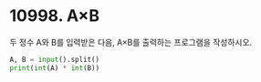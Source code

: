 # 10998. A×B

두 정수 A와 B를 입력받은 다음, A×B를 출력하는 프로그램을 작성하시오.
```python
A, B = input().split()
print(int(A) * int(B))
```